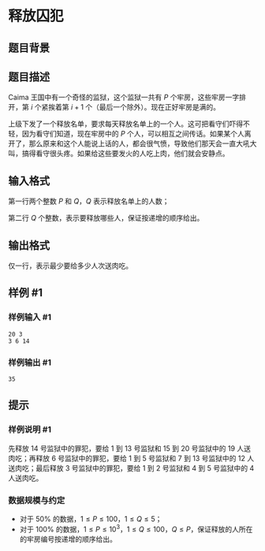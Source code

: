 # 释放囚犯

## 题目背景



## 题目描述

Caima 王国中有一个奇怪的监狱，这个监狱一共有 $P$ 个牢房，这些牢房一字排开，第 $i$ 个紧挨着第 $i+1$ 个（最后一个除外）。现在正好牢房是满的。

上级下发了一个释放名单，要求每天释放名单上的一个人。这可把看守们吓得不轻，因为看守们知道，现在牢房中的 $P$ 个人，可以相互之间传话。如果某个人离开了，那么原来和这个人能说上话的人，都会很气愤，导致他们那天会一直大吼大叫，搞得看守很头疼。如果给这些要发火的人吃上肉，他们就会安静点。


## 输入格式

第一行两个整数 $P$ 和 $Q$，$Q$ 表示释放名单上的人数；

第二行 $Q$ 个整数，表示要释放哪些人，保证按递增的顺序给出。

## 输出格式

仅一行，表示最少要给多少人次送肉吃。

## 样例 #1

### 样例输入 #1
```
20 3
3 6 14
```

### 样例输出 #1

```
35
```

## 提示

### 样例说明 #1

先释放 $14$ 号监狱中的罪犯，要给 $1$ 到 $13$ 号监狱和 $15$ 到 $20$ 号监狱中的 $19$ 人送肉吃；再释放 $6$ 号监狱中的罪犯，要给 $1$ 到 $5$ 号监狱和 $7$ 到 $13$ 号监狱中的 $12$ 人送肉吃；最后释放 $3$ 号监狱中的罪犯，要给 $1$ 到 $2$ 号监狱和 $4$ 到 $5$ 号监狱中的 $4$ 人送肉吃。

### 数据规模与约定

- 对于 $50\%$ 的数据，$1 \le P \le 100$，$1 \le Q \le 5$；
- 对于 $100\%$ 的数据，$1 \le P \le 10^3$，$1 \le Q \le 100$，$Q \le P$，保证释放的人所在的牢房编号按递增的顺序给出。
